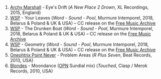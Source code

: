 1. [Archy Marshall](https://musicbrainz.org/artist/ac01e9ed-5e42-4016-ac13-52c4df3d66a9) - Eye's Drift (_A New Place 2 Drown_, XL Recordings, 2015, England)
1. [WSP](https://musicbrainz.org/artist/6fb85cee-bb11-40e0-a197-fdc882e095ef) - Your Leaves (_Word - Sound - Pool_, Murmure Intemporel, 2018, Belarus & Poland & UK & USA) – CC release on the [Free Music Archive](https://freemusicarchive.org/music/WSP/Word_-_Sound_-_Pool)
1. [WSP](https://musicbrainz.org/artist/6fb85cee-bb11-40e0-a197-fdc882e095ef) - The Drunken Boat (_Word - Sound - Pool_, Murmure Intemporel, 2018, Belarus & Poland & UK & USA) – CC release on the [Free Music Archive](https://freemusicarchive.org/music/WSP/Word_-_Sound_-_Pool)
1. [WSP](https://musicbrainz.org/artist/6fb85cee-bb11-40e0-a197-fdc882e095ef) - Geometry (_Word - Sound - Pool_, Murmure Intemporel, 2018, Belarus & Poland & UK & USA) – CC release on the [Free Music Archive](https://freemusicarchive.org/music/WSP/Word_-_Sound_-_Pool)
1. [Oneohtrix Point Never](https://musicbrainz.org/artist/9cea062d-d476-447f-98b4-e67e14bfd1e4) - Problem Areas (_R Plus Seven_, Beat Records, 2013, USA)
1. [Blondes](https://musicbrainz.org/artist/8c5faece-4256-4925-b324-2ca40c906d19) - Moondance ([OPN](https://musicbrainz.org/artist/9cea062d-d476-447f-98b4-e67e14bfd1e4) Sundial mix) (_Touched_, Clasp / Merok Records, 2010, USA)